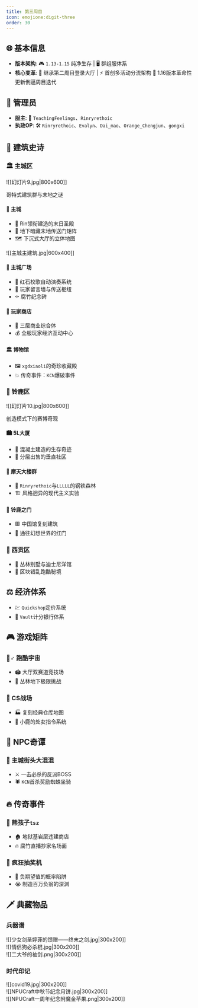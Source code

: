 ```yaml
---
title: 第三周目
icon: emojione:digit-three
order: 30
---
```




## 🌐 基本信息
- **版本架构**: 🎮 `1.13-1.15` 纯净生存 | 🖥️ 群组服体系 
- **核心变革**: 
  🚀 继承第二周目登录大厅 | ⚡ 首创多活动分流架构 
  🌋 1.16版本革命性更新倒逼周目迭代

## 👑 管理员
- **服主**: 👑 `TeachingFeelings`、`Rinryrethoic`
- **执政OP**: 🛠️ 
  `Rinryrethoic`、`Evalyn`、`Dai_mao`、`Orange_Chengjun`、`gongxi`

## 🏰 建筑史诗

### 🏛️ 主城区
![[幻灯片9.jpg|800x600]]
<div class="center">哥特式建筑群与末地之谜</div>

#### 🏰 主城
- 🕍 Rin领衔建造的末日圣殿
- 🧭 地下暗藏末地传送门矩阵
- 🗺️ 下沉式大厅的立体地图

![[主城主建筑.jpg|600x400]]

#### 🎵 主城广场
- 🎹 红石校歌自动演奏系统
- 🧱 玩家留言墙与传送枢纽
- ⚰️ 腐竹纪念碑

#### 🏪 玩家商店
- 🏬 三层商业综合体
- 💰 全服玩家经济互动中心

#### 🏛️ 博物馆
- 🖼️ `xgdxiaoli`的奇珍收藏殿
- 💥 传奇事件：`KCN`爆破事件

### 🎪 铃鹿区
![[幻灯片10.jpg|800x600]]
<div class="center">创造模式下的赛博奇观</div>

#### 🏙️ 5L大厦
- 🏢 混凝土建造的生存奇迹
- 🌆 分层出售的垂直社区

#### 🌃 摩天大楼群
- 🌇 `Rinryrethoic`与`LLLLL`的钢铁森林
- 🏗️ 风格迥异的现代主义实验

#### 🏯 铃鹿之门
- 🟥 中国馆复刻建筑
- 🚪 通往幻想世界的红门

### 🌴 西贡区
- 🏡 丛林别墅与迪士尼洋馆
- 🌳 区块错乱跑酷秘境

## ⚖️ 经济体系
- 💹 `Quickshop`定价系统
- 🧮 `Vault`计分银行体系

## 🎮 游戏矩阵
### 🏃♂️ 跑酷宇宙
- 🏟️ 大厅双赛道竞技场
- 🌳 丛林地下极限挑战

### 🔫 CS战场
- 🏭 复刻经典仓库地图
- 🐞 小鹿的处女指令系统

## 🤖 NPC奇谭
### 🦸 主城街头大混混
- ⚔️ 一击必杀的反派BOSS
- 🕷️ `KCN`首杀奖励蜘蛛坐骑

## 🔥 传奇事件
### 🐻 熊孩子`tsz`
- 🏚️ 地狱基岩层违建商店
- 🔥 腐竹直播抄家名场面

### 🎰 疯狂抽奖机
- 💸 负期望值的概率陷阱
- 😭 制造百万负翁的深渊

## 🗡️ 典藏物品
### 兵器谱
![[少女剑圣婷菲的馈赠——终末之剑.jpg|300x200]]  
![[情侣狗必杀棍.jpg|300x200]]  
![[二大爷的袖剑.png|300x200]]

### 时代印记
![[covid19.jpg|300x200]]  
![[NPUCraft中秋节纪念月饼.jpg|300x200]]  
![[NPUCraft一周年纪念附魔金苹果.png|300x200]]
